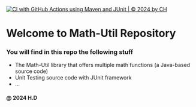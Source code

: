 [![CI with GitHub Actions using Maven and JUnit | © 2024 by CH](https://github.com/CatCoolKit/StartGit/actions/workflows/ci-maven.yml/badge.svg)](https://github.com/CatCoolKit/StartGit/actions/workflows/ci-maven.yml)

# Welcome to Math-Util Repository

### You will find in this repo the following stuff

- The Math-Util library that offers multiple math functions (a Java-based source code)
- Unit Testing source code with JUnit framework
- ...

#### @ 2024 H.D
